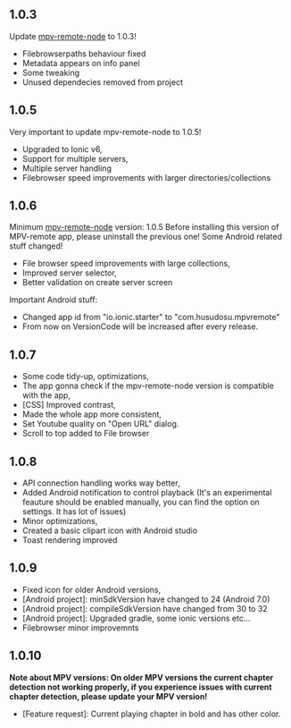 ## 1.0.3

Update [mpv-remote-node](https://github.com/husudosu/mpv-remote-node) to 1.0.3!

- Filebrowserpaths behaviour fixed
- Metadata appears on info panel
- Some tweaking
- Unused dependecies removed from project

## 1.0.5

Very important to update mpv-remote-node to 1.0.5!

- Upgraded to Ionic v6,
- Support for multiple servers,
- Multiple server handling
- Filebrowser speed improvements with larger directories/collections

## 1.0.6

Minimum [mpv-remote-node](https://github.com/husudosu/mpv-remote-node) version: 1.0.5
Before installing this version of MPV-remote app, please uninstall the previous one! Some Android related stuff changed!

- File browser speed improvements with large collections,
- Improved server selector,
- Better validation on create server screen

Important Android stuff:

- Changed app id from "io.ionic.starter" to "com.husudosu.mpvremote"
- From now on VersionCode will be increased after every release.

## 1.0.7

- Some code tidy-up, optimizations,
- The app gonna check if the mpv-remote-node version is compatible with the app,
- [CSS] Improved contrast,
- Made the whole app more consistent,
- Set Youtube quality on "Open URL" dialog.
- Scroll to top added to File browser

## 1.0.8

- API connection handling works way better,
- Added Android notification to control playback (It's an experimental feauture should be enabled manually, you can find the option on settings. It has lot of issues)
- Minor optimizations,
- Created a basic clipart icon with Android studio
- Toast rendering improved

## 1.0.9

- Fixed icon for older Android versions,
- [Android project]: minSdkVersion have changed to 24 (Android 7.0)
- [Android project]: compileSdkVersion have changed from 30 to 32
- [Android project]: Upgraded gradle, some ionic versions etc...
- Filebrowser minor improvemnts

## 1.0.10

**Note about MPV versions: On older MPV versions the current chapter detection not working properly, if you experience issues with current chapter detection, please update your MPV version!**

- [Feature request]: Current playing chapter in bold and has other color.
